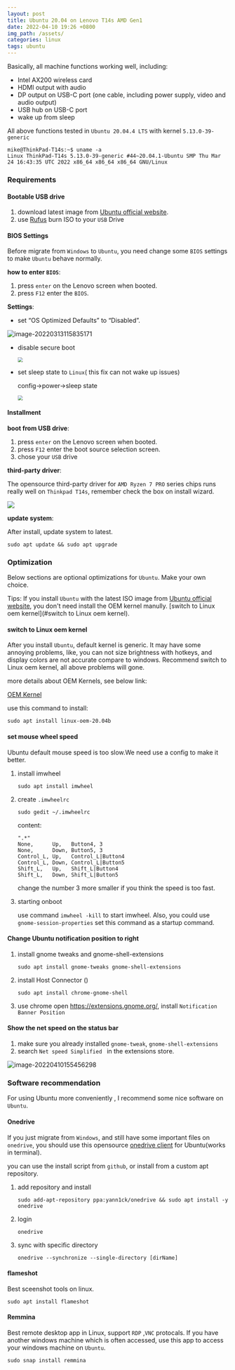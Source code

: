 ```yaml
---
layout: post
title: Ubuntu 20.04 on Lenovo T14s AMD Gen1
date: 2022-04-10 19:26 +0800
img_path: /assets/
categories: linux
tags: ubuntu
---
```


Basically, all machine functions working well, including:

* Intel AX200 wireless card
* HDMI output with audio
* DP output on USB-C port (one cable, including power supply, video and audio output)
* USB hub on USB-C port
* wake up from sleep

All above functions tested in `Ubuntu 20.04.4 LTS` with kernel  `5.13.0-39-generic`


```shell
mike@ThinkPad-T14s:~$ uname -a
Linux ThinkPad-T14s 5.13.0-39-generic #44~20.04.1-Ubuntu SMP Thu Mar 24 16:43:35 UTC 2022 x86_64 x86_64 x86_64 GNU/Linux
```

### Requirements

#### Bootable USB drive

1. download latest image from  [Ubuntu official website](https://ubuntu.com/download/desktop).
2. use [Rufus](https://rufus.ie/en/)  burn ISO to your `USB` Drive

#### BIOS Settings

Before migrate from `Windows` to `Ubuntu`,  you need change some `BIOS` settings to make `Ubuntu` behave normally.

**how to enter `BIOS`**:

1.  press `enter` on the Lenovo screen when booted.
2.  press `F12` enter the `BIOS`.

**Settings**:

* set “OS Optimized Defaults” to “Disabled”.

![image-20220313115835171](T14sUbuntu.assets/image-20220313115835171.png)

* disable secure boot

  <img src="T14sUbuntu.assets/secure_boot2.jpg" style="zoom:67%;" />

* set sleep state to `Linux`( this fix can not wake up issues)

  config->power->sleep state

  <img src="T14sUbuntu.assets/lenovo-bios-targus_1024x1024.jpg" style="zoom:67%;" />

#### Installment

**boot from USB drive**:

1.  press `enter` on the Lenovo screen when booted.
2.  press `F12` enter the boot source selection screen.
3.  chose your `USB` drive

**third-party driver**:

The opensource third-party driver for `AMD Ryzen 7 PRO` series chips runs really well on `Thinkpad T14s`, remember check the box on install wizard.

![](T14sUbuntu.assets/2-3.png)

**update system**:

After install, update system to latest.

```shell
sudo apt update && sudo apt upgrade
```

### Optimization

Below sections are optional optimizations for `Ubuntu`. Make your own choice.

Tips: If you install `Ubuntu` with the latest ISO image from [Ubuntu official website](https://ubuntu.com/download/desktop), you don't  need install the OEM kernel manully. [switch to Linux oem kernel](#switch to Linux oem kernel).

#### switch to Linux oem kernel

After you install `Ubuntu`, default kernel is generic. It may have some annoying problems, like, you can not size brightness with hotkeys, and display colors are not accurate compare to windows. Recommend switch to Linux oem kernel, all above problems will gone.

more details about OEM Kernels, see below link:

[OEM Kernel](https://wiki.ubuntu.com/Kernel/OEMKernel)

use this command to install:

```shell
sudo apt install linux-oem-20.04b
```

#### set mouse wheel speed

Ubuntu default mouse speed is too slow.We need use a config to make it better.

1. install imwheel

   ```shell
   sudo apt install imwheel
   ```

2. create `.imwheelrc`

   ```shell
   sudo gedit ~/.imwheelrc
   ```

   content:

   ```shell
   ".*"
   None,      Up,   Button4, 3
   None,      Down, Button5, 3
   Control_L, Up,   Control_L|Button4
   Control_L, Down, Control_L|Button5
   Shift_L,   Up,   Shift_L|Button4
   Shift_L,   Down, Shift_L|Button5
   ```

   change the number 3 more smaller if you think the speed is too fast.

3. starting onboot

   use command `imwheel -kill` to start imwheel. Also, you could use `gnome-session-properties` set this command as a startup command.

#### Change Ubuntu notification position to right

1. install  gnome tweaks and gnome-shell-extensions

   ```shell
   sudo apt install gnome-tweaks gnome-shell-extensions
   ```

2. install Host Connector ()

   ```shell
   sudo apt install chrome-gnome-shell
   ```

3. use chrome open https://extensions.gnome.org/, install `Notification Banner Position`

#### Show the net speed on the status bar

1. make sure you already installed `gnome-tweak`, `gnome-shell-extensions`
2. search  `Net speed Simplified ` in the extensions store.

![image-20220410155456298](T14sUbuntu.assets/image-20220410155456298.png)

### Software recommendation

For using Ubuntu more conveniently , I recommend some nice software on `Ubuntu`.

#### Onedrive

If you just migrate from `Windows`, and still have some important files on `onedrive`, you should use this opensource [onedrive client](https://github.com/abraunegg/onedrive) for Ubuntu(works in terminal).

you can use the install script from `github`, or install from a custom apt repository.

1. add repository and install

   ```shell
   sudo add-apt-repository ppa:yann1ck/onedrive && sudo apt install -y onedrive
   ```

2. login

   ```shell
   onedrive
   ```

3. sync with specific directory

   ```shell
   onedrive --synchronize --single-directory [dirName]
   ```

#### flameshot

Best sceenshot tools on linux.

```shell
sudo apt install flameshot
```

#### Remmina

Best remote desktop app in Linux, support `RDP` ,`VNC` protocals. If you have another windows machine which is often accessed, use this app to access your windows machine on `Ubuntu`.

```shell
sudo snap install remmina
```
